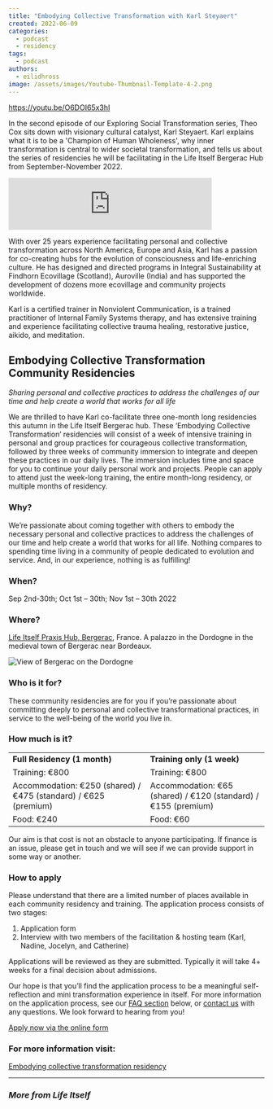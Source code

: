 ```yaml
---
title: "Embodying Collective Transformation with Karl Steyaert"
created: 2022-06-09
categories: 
  - podcast
  - residency
tags: 
  - podcast
authors: 
  - eilidhross
image: /assets/images/Youtube-Thumbnail-Template-4-2.png
---
```


https://youtu.be/O6DOI65x3hI

In the second episode of our Exploring Social Transformation series, Theo Cox sits down with visionary cultural catalyst, Karl Steyaert. Karl explains what it is to be a 'Champion of Human Wholeness', why inner transformation is central to wider societal transformation, and tells us about the series of residencies he will be facilitating in the Life Itself Bergerac Hub from September-November 2022.

<iframe src="https://anchor.fm/life-itself/embed/episodes/Embodying-Collective-Transformation-with-Karl-Steyaert-e1jk724/a-a7gpq18" height="102px" width="400px" frameborder="0" scrolling="no"></iframe>

With over 25 years experience facilitating personal and collective transformation across North America, Europe and Asia, Karl has a passion for co-creating hubs for the evolution of consciousness and life-enriching culture. He has designed and directed programs in Integral Sustainability at Findhorn Ecovillage (Scotland), Auroville (India) and has supported the development of dozens more ecovillage and community projects worldwide.

Karl is a certified trainer in Nonviolent Communication, is a trained practitioner of Internal Family Systems therapy, and has extensive training and experience facilitating collective trauma healing, restorative justice, aikido, and meditation. 

## Embodying Collective Transformation Community Residencies

_Sharing personal and collective practices to address the challenges of our time and help create a world that works for all life_

We are thrilled to have Karl co-facilitate three one-month long residencies this autumn in the Life Itself Bergerac hub. These ‘Embodying Collective Transformation’ residencies will consist of a week of intensive training in personal and group practices for courageous collective transformation, followed by three weeks of community immersion to integrate and deepen these practices in our daily lives. The immersion includes time and space for you to continue your daily personal work and projects. People can apply to attend just the week-long training, the entire month-long residency, or multiple months of residency.

### Why?

We’re passionate about coming together with others to embody the necessary personal and collective practices to address the challenges of our time and help create a world that works for all life. Nothing compares to spending time living in a community of people dedicated to evolution and service. And, in our experience, nothing is as fulfilling!

### When?

Sep 2nd-30th; Oct 1st – 30th; Nov 1st – 30th 2022

### Where?

[Life Itself Praxis Hub, Bergerac](https://lifeitself.org/hubs/bergerac/), France. A palazzo in the Dordogne in the medieval town of Bergerac near Bordeaux.

![View of Bergerac on the Dordogne](/assets/images/ima5206798460595800666-e1653592511495.jpeg)

### Who is it for?

These community residencies are for you if you’re passionate about committing deeply to personal and collective transformational practices, in service to the well-being of the world you live in.

### How much is it?

<table><tbody><tr><td><strong>Full Residency (1 month)</strong></td><td><strong>Training only (1 week)</strong></td></tr><tr><td>Training: €800</td><td>Training: €800</td></tr><tr><td>Accommodation:&nbsp;€250 (shared) / €475 (standard) / €625 (premium)</td><td>Accommodation: €65 (shared) / €120 (standard) / €155 (premium)</td></tr><tr><td>Food: €240</td><td>Food: €60</td></tr></tbody></table>

Our aim is that cost is not an obstacle to anyone participating. If finance is an issue, please get in touch and we will see if we can provide support in some way or another.

### How to apply

Please understand that there are a limited number of places available in each community residency and training. The application process consists of two stages:

1. Application form
2. Interview with two members of the facilitation & hosting team (Karl, Nadine, Jocelyn, and Catherine)

Applications will be reviewed as they are submitted. Typically it will take 4+ weeks for a final decision about admissions.

Our hope is that you’ll find the application process to be a meaningful self-reflection and mini transformation experience in itself. For more information on the application process, see our [FAQ section](https://lifeitself.org/embodying-collective-transformation/#faqs) below, or [contact us](https://lifeitself.org/embodying-collective-transformation/#contact) with any questions. We look forward to hearing from you!

[Apply now via the online form](https://docs.google.com/forms/d/e/1FAIpQLSfHaD4-ISnoCj3qgeMOr-f-D0CD6hiHC4wnb70b7qUy8A-mJg/viewform)

### For more information visit:

[Embodying collective transformation residency](https://lifeitself.org/embodying-collective-transformation/)

* * *

### _More from Life Itself_
